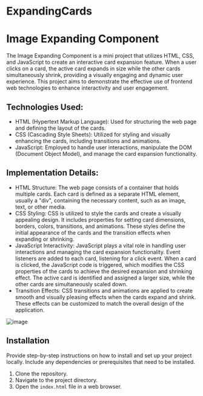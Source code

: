 # ExpandingCards
# Image Expanding Component

The Image Expanding Component is a mini project that utilizes HTML, CSS, and JavaScript to create an interactive card expansion feature.
When a user clicks on a card, the active card expands in size while the other cards simultaneously shrink, providing a visually engaging and dynamic user experience. 
This project aims to demonstrate the effective use of frontend web technologies to enhance interactivity and user engagement.


## Technologies Used:

- HTML (Hypertext Markup Language): Used for structuring the web page and defining the layout of the cards.
- CSS (Cascading Style Sheets): Utilized for styling and visually enhancing the cards, including transitions and animations.
- JavaScript: Employed to handle user interactions, manipulate the DOM (Document Object Model), and manage the card expansion functionality.

## Implementation Details:

- HTML Structure:
The web page consists of a container that holds multiple cards. Each card is defined as a separate HTML element, usually a "div", containing the necessary content, such as an image, text, or other media.
- CSS Styling:
CSS is utilized to style the cards and create a visually appealing design. It includes properties for setting card dimensions, borders, colors, transitions, and animations. These styles define the initial appearance of the cards and the transition effects when expanding or shrinking.  
- JavaScript Interactivity:
JavaScript plays a vital role in handling user interactions and managing the card expansion functionality. Event listeners are added to each card, listening for a click event. When a card is clicked, the JavaScript code is triggered, which modifies the CSS properties of the cards to achieve the desired expansion and shrinking effect. The active card is identified and assigned a larger size, while the other cards are simultaneously scaled down.
- Transition Effects:
CSS transitions and animations are applied to create smooth and visually pleasing effects when the cards expand and shrink. These effects can be customized to match the overall design of the application.

![image](https://github.com/DanishKhan25/ExpandingCards/assets/115468271/0db14935-c7e9-407e-b30e-507455c0d9b1)

## Installation

Provide step-by-step instructions on how to install and set up your project locally. Include any dependencies or prerequisites that need to be installed.

1. Clone the repository.
2. Navigate to the project directory.
3. Open the `index.html` file in a web browser.


